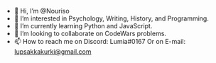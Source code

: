 - 👋 Hi, I’m @Nouriso
- 👀 I’m interested in Psychology, Writing, History, and Programming.
- 🌱 I’m currently learning Python and JavaScript.
- 💞️ I’m looking to collaborate on CodeWars problems.
- 📫 How to reach me on Discord: Lumia#0167 
      Or on E-mail: lupsakkakurki@gmail.com
<!---
Nouriso/Nouriso is a ✨ special ✨ repository because its `README.md` (this file) appears on your GitHub profile.
You can click the Preview link to take a look at your changes.
--->
